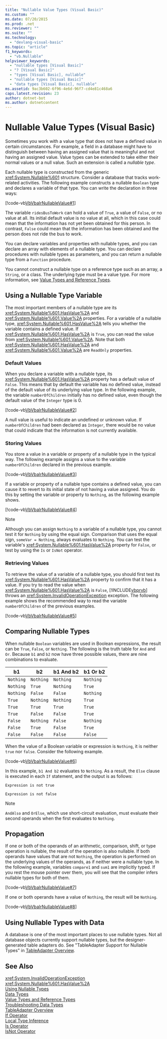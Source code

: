 ```yaml
---
title: "Nullable Value Types (Visual Basic)"
ms.custom: ""
ms.date: 07/20/2015
ms.prod: .net
ms.reviewer: ""
ms.suite: ""
ms.technology: 
  - "devlang-visual-basic"
ms.topic: "article"
f1_keywords: 
  - "vb.Nullable"
helpviewer_keywords: 
  - "nullable types [Visual Basic]"
  - "? [Visual Basic]"
  - "types [Visual Basic], nullable"
  - "nullable types [Visual Basic]"
  - "data types [Visual Basic], nullable"
ms.assetid: 9ac3b602-6f96-4e6d-96f7-cd4e81c468a6
caps.latest.revision: 23
author: dotnet-bot
ms.author: dotnetcontent
---
```

# Nullable Value Types (Visual Basic)
Sometimes you work with a value type that does not have a defined value in certain circumstances. For example, a field in a database might have to distinguish between having an assigned value that is meaningful and not having an assigned value. Value types can be extended to take either their normal values or a null value. Such an extension is called a *nullable type*.  
  
 Each nullable type is constructed from the generic <xref:System.Nullable%601> structure. Consider a database that tracks work-related activities. The following example constructs a nullable `Boolean` type and declares a variable of that type. You can write the declaration in three ways:  
  
 [!code-vb[VbVbalrNullableValue#1](../../../../visual-basic/programming-guide/language-features/data-types/codesnippet/VisualBasic/nullable-value-types_1.vb)]  
  
 The variable `ridesBusToWork` can hold a value of `True`, a value of `False`, or no value at all. Its initial default value is no value at all, which in this case could mean that the information has not yet been obtained for this person. In contrast, `False` could mean that the information has been obtained and the person does not ride the bus to work.  
  
 You can declare variables and properties with nullable types, and you can declare an array with elements of a nullable type. You can declare procedures with nullable types as parameters, and you can return a nullable type from a `Function` procedure.  
  
 You cannot construct a nullable type on a reference type such as an array, a `String`, or a class. The underlying type must be a value type. For more information, see [Value Types and Reference Types](../../../../visual-basic/programming-guide/language-features/data-types/value-types-and-reference-types.md).  
  
## Using a Nullable Type Variable  
 The most important members of a nullable type are its <xref:System.Nullable%601.HasValue%2A> and <xref:System.Nullable%601.Value%2A> properties. For a variable of a nullable type, <xref:System.Nullable%601.HasValue%2A> tells you whether the variable contains a defined value. If <xref:System.Nullable%601.HasValue%2A> is `True`, you can read the value from <xref:System.Nullable%601.Value%2A>. Note that both <xref:System.Nullable%601.HasValue%2A> and <xref:System.Nullable%601.Value%2A> are `ReadOnly` properties.  
  
### Default Values  
 When you declare a variable with a nullable type, its <xref:System.Nullable%601.HasValue%2A> property has a default value of `False`. This means that by default the variable has no defined value, instead of the default value of its underlying value type. In the following example, the variable `numberOfChildren` initially has no defined value, even though the default value of the `Integer` type is 0.  
  
 [!code-vb[VbVbalrNullableValue#2](../../../../visual-basic/programming-guide/language-features/data-types/codesnippet/VisualBasic/nullable-value-types_2.vb)]  
  
 A null value is useful to indicate an undefined or unknown value. If `numberOfChildren` had been declared as `Integer`, there would be no value that could indicate that the information is not currently available.  
  
### Storing Values  
 You store a value in a variable or property of a nullable type in the typical way. The following example assigns a value to the variable `numberOfChildren` declared in the previous example.  
  
 [!code-vb[VbVbalrNullableValue#3](../../../../visual-basic/programming-guide/language-features/data-types/codesnippet/VisualBasic/nullable-value-types_3.vb)]  
  
 If a variable or property of a nullable type contains a defined value, you can cause it to revert to its initial state of not having a value assigned. You do this by setting the variable or property to `Nothing`, as the following example shows.  
  
 [!code-vb[VbVbalrNullableValue#4](../../../../visual-basic/programming-guide/language-features/data-types/codesnippet/VisualBasic/nullable-value-types_4.vb)]  
  
> [!NOTE]
>  Although you can assign `Nothing` to a variable of a nullable type, you cannot test it for `Nothing` by using the equal sign. Comparison that uses the equal sign, `someVar = Nothing`, always evaluates to `Nothing`. You can test the variable's <xref:System.Nullable%601.HasValue%2A> property for `False`, or test by using the `Is` or `IsNot` operator.  
  
### Retrieving Values  
 To retrieve the value of a variable of a nullable type, you should first test its <xref:System.Nullable%601.HasValue%2A> property to confirm that it has a value. If you try to read the value when <xref:System.Nullable%601.HasValue%2A> is `False`, [!INCLUDE[vbprvb](~/includes/vbprvb-md.md)] throws an <xref:System.InvalidOperationException> exception. The following example shows the recommended way to read the variable `numberOfChildren` of the previous examples.  
  
 [!code-vb[VbVbalrNullableValue#5](../../../../visual-basic/programming-guide/language-features/data-types/codesnippet/VisualBasic/nullable-value-types_5.vb)]  
  
## Comparing Nullable Types  
 When nullable `Boolean` variables are used in Boolean expressions, the result can be `True`, `False`, or `Nothing`. The following is the truth table for `And` and `Or`. Because `b1` and `b2` now have three possible values, there are nine combinations to evaluate.  
  
|b1|b2|b1 And b2|b1 Or b2|  
|--------|--------|---------------|--------------|  
|`Nothing`|`Nothing`|`Nothing`|`Nothing`|  
|`Nothing`|`True`|`Nothing`|`True`|  
|`Nothing`|`False`|`False`|`Nothing`|  
|`True`|`Nothing`|`Nothing`|`True`|  
|`True`|`True`|`True`|`True`|  
|`True`|`False`|`False`|`True`|  
|`False`|`Nothing`|`False`|`Nothing`|  
|`False`|`True`|`False`|`True`|  
|`False`|`False`|`False`|`False`|  
  
 When the value of a Boolean variable or expression is `Nothing`, it is neither `true` nor `false`. Consider the following example.  
  
 [!code-vb[VbVbalrNullableValue#6](../../../../visual-basic/programming-guide/language-features/data-types/codesnippet/VisualBasic/nullable-value-types_6.vb)]  
  
 In this example, `b1 And b2` evaluates to `Nothing`. As a result, the `Else` clause is executed in each `If` statement, and the output is as follows:  
  
 `Expression is not true`  
  
 `Expression is not false`  
  
> [!NOTE]
>  `AndAlso` and `OrElse`, which use short-circuit evaluation, must evaluate their second operands when the first evaluates to `Nothing`.  
  
## Propagation  
 If one or both of the operands of an arithmetic, comparison, shift, or type operation is nullable, the result of the operation is also nullable. If both operands have values that are not `Nothing`, the operation is performed on the underlying values of the operands, as if neither were a nullable type. In the following example, variables `compare1` and `sum1` are implicitly typed. If you rest the mouse pointer over them, you will see that the compiler infers nullable types for both of them.  
  
 [!code-vb[VbVbalrNullableValue#7](../../../../visual-basic/programming-guide/language-features/data-types/codesnippet/VisualBasic/nullable-value-types_7.vb)]  
  
 If one or both operands have a value of `Nothing`, the result will be `Nothing`.  
  
 [!code-vb[VbVbalrNullableValue#8](../../../../visual-basic/programming-guide/language-features/data-types/codesnippet/VisualBasic/nullable-value-types_8.vb)]  
  
## Using Nullable Types with Data  
 A database is one of the most important places to use nullable types. Not all database objects currently support nullable types, but the designer-generated table adapters do. See "TableAdapter Support for Nullable Types" in [TableAdapter Overview](/visualstudio/data-tools/tableadapter-overview).  
  
## See Also  
 <xref:System.InvalidOperationException>  
 <xref:System.Nullable%601.HasValue%2A>  
 [Using Nullable Types](../../../../csharp/programming-guide/nullable-types/using-nullable-types.md)  
 [Data Types](../../../../visual-basic/programming-guide/language-features/data-types/index.md)  
 [Value Types and Reference Types](../../../../visual-basic/programming-guide/language-features/data-types/value-types-and-reference-types.md)  
 [Troubleshooting Data Types](../../../../visual-basic/programming-guide/language-features/data-types/troubleshooting-data-types.md)  
 [TableAdapter Overview](/visualstudio/data-tools/tableadapter-overview)  
 [If Operator](../../../../visual-basic/language-reference/operators/if-operator.md)  
 [Local Type Inference](../../../../visual-basic/programming-guide/language-features/variables/local-type-inference.md)  
 [Is Operator](../../../../visual-basic/language-reference/operators/is-operator.md)  
 [IsNot Operator](../../../../visual-basic/language-reference/operators/isnot-operator.md)
